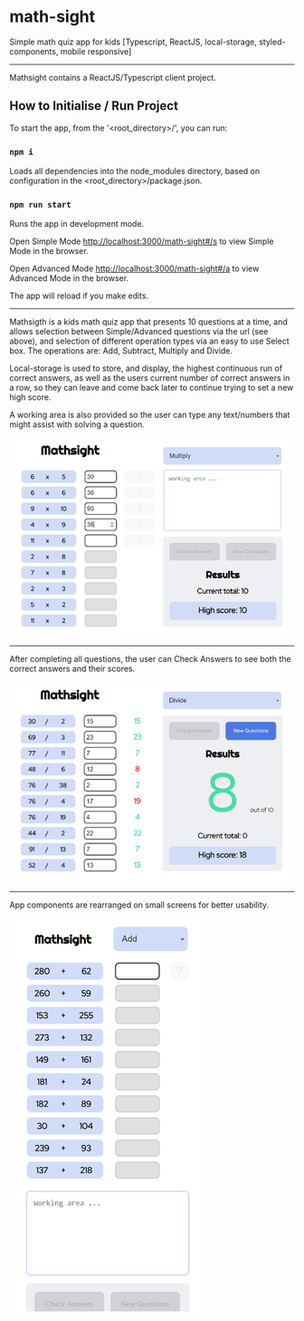 # math-sight
Simple math quiz app for kids [Typescript, ReactJS, local-storage, styled-components, mobile responsive]

***

Mathsight contains a ReactJS/Typescript client project.

## How to Initialise / Run Project

To start the app, from the '<root_directory>/', you can run:

### `npm i`

Loads all dependencies into the node_modules directory, based on configuration in the <root_directory>/package.json.

### `npm run start`

Runs the app in development mode.<br />

Open Simple Mode [http://localhost:3000/math-sight#/s](http://localhost:3000/math-sight#/s) to view Simple Mode in the browser.

Open Advanced Mode [http://localhost:3000/math-sight#/a](http://localhost:3000/math-sight#/a) to view Advanced Mode in the browser.

The app will reload if you make edits.

***

Mathsigth is a kids math quiz app that presents 10 questions at a time, and allows selection between Simple/Advanced
questions via the url (see above), and selection of different operation types via an easy to use Select box. The operations are:
Add, Subtract, Multiply and Divide.

Local-storage is used to store, and display, the highest continuous run of correct answers, as well as the users current
number of correct answers in a row, so they can leave and come back later to continue trying to set a new high score.

A working area is also provided so the user can type any text/numbers that might assist with solving a question.

![AC Tracker - Lap Records - Screenshot](./public/math-sight_questions_1_small.png)

***

After completing all questions, the user can Check Answers to see both the correct answers and their scores.

![AC Tracker - Login - Screenshot](./public/math-sight_answers_1_small.png)

***

App components are rearranged on small screens for better usability.

![AC Tracker - Edit Lap - Screenshot](./public/math-sight_mobile_1_small.png)
